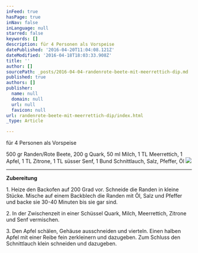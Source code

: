 ```yaml
---
inFeed: true
hasPage: true
inNav: false
inLanguage: null
starred: false
keywords: []
description: für 4 Personen als Vorspeise
datePublished: '2016-04-20T11:04:08.121Z'
dateModified: '2016-04-18T18:03:33.908Z'
title: ''
author: []
sourcePath: _posts/2016-04-04-randenrote-beete-mit-meerrettich-dip.md
published: true
authors: []
publisher:
  name: null
  domain: null
  url: null
  favicon: null
url: randenrote-beete-mit-meerrettich-dip/index.html
_type: Article

---
```

für 4 Personen als Vorspeise

500 gr Randen/Rote Beete, 200 g Quark, 50 ml Milch, 1 TL Meerrettich, 1 Apfel, 1 TL Zitrone, 1 TL süsser Senf, 1 Bund Schnittlauch, Salz, Pfeffer, Öl
![](https://the-grid-user-content.s3-us-west-2.amazonaws.com/ff33f9a5-a441-4500-bcab-675729a1d2e3.jpg)

****

**Zubereitung**

1\. Heize den Backofen auf 200 Grad vor. Schneide die Randen in kleine Stücke. Mische auf einem Backblech die Randen mit Öl, Salz und Pfeffer und backe sie 30-40 Minuten bis sie gar sind.

2\. In der Zwischenzeit in einer Schüssel Quark, Milch, Meerrettich, Zitrone und Senf vermischen. 

3\. Den Apfel schälen, Gehäuse ausschneiden und vierteln. Einen halben Apfel mit einer Reibe fein zerkleinern und dazugeben. Zum Schluss den Schnittlauch klein schneiden und dazugeben.